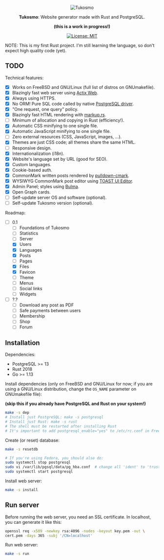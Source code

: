 <div align="center">

![Tukosmo](./static/faviconadmin/favicon-96x96.png)

**Tukosmo**: Website generator made with Rust and PostgreSQL.

**(this is a work in progress!)**

[![License: MIT](
https://img.shields.io/badge/License-MIT-blue.svg)](
https://github.com/lajtomekadimon/tukosmo/blob/main/LICENSE)

</div>

NOTE: This is my first Rust project. I'm still learning the language, so
don't expect high quality code (yet).

## TODO

Technical features:

- [x] Works on FreeBSD and GNU/Linux (full list of distros on GNUmakefile).
- [x] Blazingly fast web server using [Actix Web](
https://github.com/actix/actix-web).
- [x] Always using HTTPS.
- [x] No ORM! Pure SQL code called by native [PostgreSQL driver](
https://github.com/sfackler/rust-postgres).
- [x] "One request, one query" policy.
- [x] Blazingly fast HTML rendering with [markup.rs](
https://github.com/utkarshkukreti/markup.rs).
- [ ] Minimum of allocation and copying in Rust (efficiency!).
- [x] Automatic CSS minifying to one single file.
- [x] Automatic JavaScript minifying to one single file.
- [ ] Zero external resources (CSS, JavaScript, images, ...).
- [x] Themes are just CSS code; all themes share the same HTML.
- [ ] Responsive design.
- [x] Internationalization (i18n).
- [x] Website's language set by URL (good for SEO).
- [x] Custom languages.
- [x] Cookie-based auth.
- [x] CommonMark written posts rendered by [pulldown-cmark](
https://github.com/raphlinus/pulldown-cmark).
- [x] WYSIWYG CommonMark post editor using [TOAST UI Editor](
https://github.com/nhn/tui.editor).
- [x] Admin Panel; styles using [Bulma](https://bulma.io/).
- [x] Open Graph cards.
- [ ] Self-update server OS and software (optional).
- [ ] Self-update Tukosmo version (optional).

Roadmap:

- [ ] 0.1
    - [ ] Foundations of Tukosmo
    - [ ] Statistics
    - [ ] Server
    - [x] Users
    - [x] Languages
    - [x] Posts
    - [ ] Pages
    - [x] Files
    - [x] Favicon
    - [ ] Theme
    - [ ] Menus
    - [ ] Social links
    - [ ] Widgets
- [ ] ?.?
    - [ ] Download any post as PDF
    - [ ] Safe payments between users
    - [ ] Membership
    - [ ] Shop
    - [ ] Forum

## Installation

Dependencies:

- PostgreSQL >= 13
- Rust 2018
- Go >= 1.13

Install dependencies (only on FreeBSD and GNU/Linux for now; if you are using
a GNU/Linux distribution, change the `OS_NAME` parameter on GNUmakefile file):

**(skip this if you already have PostgreSQL and Rust on your system!)**

```sh
make -s dep
# Install just PostgreSQL: make -s postgresql
# Install just Rust: make -s rust
# The shell must be restarted after installing Rust
# It's important to add postgresql_enable="yes" to /etc/rc.conf in FreeBSD
```

Create (or reset) database:

```sh
make -s resetdb

# If you're using Fedora, you should also do:
sudo systemctl stop postgresql
sudo vi /var/lib/pgsql/data/pg_hba.conf  # change all 'ident' to 'trust'
sudo systemctl start postgresql
```

Install web server:

```sh
make -s install
```

## Run server

Before running the web server, you need an SSL certificate. In localhost, you
can generate it like this:

```sh
openssl req -x509 -newkey rsa:4096 -nodes -keyout key.pem -out \
cert.pem -days 365 -subj '/CN=localhost'
```

Run web server:

```sh
make -s run
```
